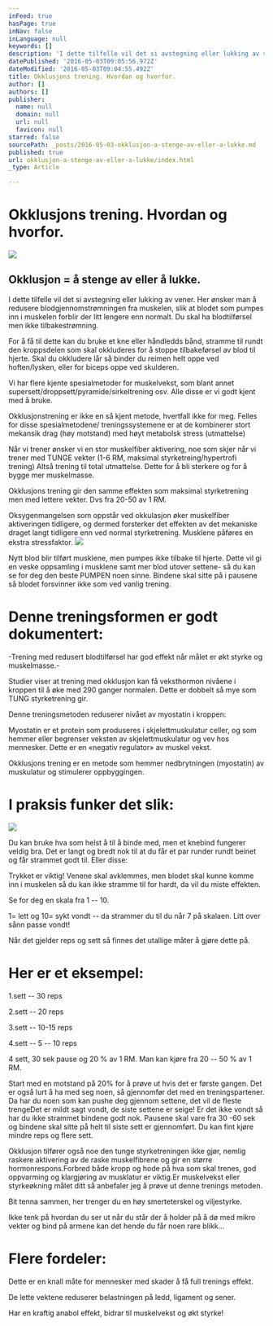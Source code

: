 ```yaml
---
inFeed: true
hasPage: true
inNav: false
inLanguage: null
keywords: []
description: 'I dette tilfelle vil det si avstegning eller lukking av vener. Her ønsker man å redusere blodgjennomstrømningen fra muskelen, slik at blodet som pumpes inn i muskelen forblir der litt lengere enn normalt. Du skal ha blodtilførsel men ikke tilbakestrømning.'
datePublished: '2016-05-03T09:05:56.972Z'
dateModified: '2016-05-03T09:04:55.492Z'
title: Okklusjons trening. Hvordan og hvorfor.
author: []
authors: []
publisher:
  name: null
  domain: null
  url: null
  favicon: null
starred: false
sourcePath: _posts/2016-05-03-okklusjon-a-stenge-av-eller-a-lukke.md
published: true
url: okklusjon-a-stenge-av-eller-a-lukke/index.html
_type: Article

---
```

# Okklusjons trening. Hvordan og hvorfor.
![](https://the-grid-user-content.s3-us-west-2.amazonaws.com/abef69a9-594b-4abe-b6d8-1dbd311e588d.jpg)

## Okklusjon = å stenge av eller å lukke.

I dette tilfelle vil det si avstegning eller lukking av vener. Her ønsker man å redusere blodgjennomstrømningen fra muskelen, slik at blodet som pumpes inn i muskelen forblir der litt lengere enn normalt. Du skal ha blodtilførsel men ikke tilbakestrømning.

For å få til dette kan du bruke et kne eller håndledds bånd, stramme til rundt den kroppsdelen som skal okkluderes for å stoppe tilbakeførsel av blod til hjerte. Skal du okkludere lår så binder du reimen helt oppe ved hoften/lysken, eller for biceps oppe ved skulderen.

Vi har flere kjente spesialmetoder for muskelvekst, som blant annet supersett/droppsett/pyramide/sirkeltrening osv. Alle disse er vi godt kjent med å bruke.

Okklusjonstrening er ikke en så kjent metode, hvertfall ikke for meg. Felles for disse spesialmetodene/ treningssystemene er at de kombinerer stort mekansik drag (høy motstand) med høyt metabolsk stress (utmattelse)

Når vi trener ønsker vi en stor muskelfiber aktivering, noe som skjer når vi trener med TUNGE vekter (1-6 RM, maksimal styrketreing/hypertrofi trening) Altså trening til total utmattelse. Dette for å bli sterkere og for å bygge mer muskelmasse.

Okklusjons trening gir den samme effekten som maksimal styrketrening men med lettere vekter. Dvs fra 20-50 av 1 RM.

Oksygenmangelsen som oppstår ved okkulasjon øker muskelfiber aktiveringen tidligere, og dermed forsterker det effekten av det mekaniske draget langt tidligere enn ved normal styrketrening. Musklene påføres en ekstra stressfaktor.
![](https://the-grid-user-content.s3-us-west-2.amazonaws.com/30e34555-d8b8-4b99-9d8c-c8a129010b06.jpg)

Nytt blod blir tilført musklene, men pumpes ikke tilbake til hjerte. Dette vil gi en veske oppsamling i musklene samt mer blod utover settene- så du kan se for deg den beste PUMPEN noen sinne. Bindene skal sitte på i pausene så blodet forsvinner ikke som ved vanlig trening.

# Denne treningsformen er godt dokumentert:

-Trening med redusert blodtilførsel har god effekt når målet er økt styrke og muskelmasse.-

Studier viser at trening med okklusjon kan få veksthormon nivåene i kroppen til å øke med 290 ganger normalen. Dette er dobbelt så mye som TUNG styrketrening gir.

Denne treningsmetoden reduserer nivået av myostatin i kroppen:

Myostatin er et protein som produseres i skjelettmuskulatur celler, og som hemmer eller begrenser veksten av skjelettmuskulatur og vev hos mennesker. Dette er en «negativ regulator» av muskel vekst.

Okklusjons trening er en metode som hemmer nedbrytningen (myostatin) av muskulatur og stimulerer oppbyggingen.

# I praksis funker det slik:
![](https://the-grid-user-content.s3-us-west-2.amazonaws.com/5528124f-56a7-47be-89e8-113222d75003.jpg)

Du kan bruke hva som helst å til å binde med, men et knebind fungerer veldig bra. Det er langt og bredt nok til at du får et par runder rundt beinet og får strammet godt til. Eller disse:

Trykket er viktig! Venene skal avklemmes, men blodet skal kunne komme inn i muskelen så du kan ikke stramme til for hardt, da vil du miste effekten.

Se for deg en skala fra 1 -- 10\.

1= lett og 10= sykt vondt -- da strammer du til du når 7 på skalaen. Litt over sånn passe vondt!

Når det gjelder reps og sett så finnes det utallige måter å gjøre dette på. 

# Her er et eksempel:

1.sett -- 30 reps

2.sett -- 20 reps

3.sett -- 10-15 reps

4.sett -- 5 -- 10 reps

4 sett, 30 sek pause og 20 % av 1 RM. Man kan kjøre fra 20 -- 50 % av 1 RM.

Start med en motstand på 20% for å prøve ut hvis det er første gangen. Det er også lurt å ha med seg noen, så gjennomfør det med en treningspartener. Da har du noen som kan pushe deg gjennom settene, det vil de fleste trengeDet er mildt sagt vondt, de siste settene er seige! Er det ikke vondt så har du ikke strammet bindene godt nok. Pausene skal vare fra 30 -60 sek og bindene skal sitte på helt til siste sett er gjennomført. Du kan fint kjøre mindre reps og flere sett.

Okklusjon tilfører også noe den tunge styrketreningen ikke gjør, nemlig raskere aktivering av de raske muskelfibrene og gir en større hormonrespons.Forbred både kropp og hode på hva som skal trenes, god oppvarming og klargjøring av musklatur er viktig.Er muskelvekst eller styrkeøkning målet ditt så anbefaler jeg å prøve ut denne trenings metoden.

Bit tenna sammen, her trenger du en høy smerteterskel og viljestyrke.

Ikke tenk på hvordan du ser ut når du står der å holder på å dø med mikro vekter og bind på armene kan det hende du får noen rare blikk...

# Flere fordeler:

Dette er en knall måte for mennesker med skader å få full trenings effekt.

De lette vektene reduserer belastningen på ledd, ligament og sener.

Har en kraftig anabol effekt, bidrar til muskelvekst og økt styrke!